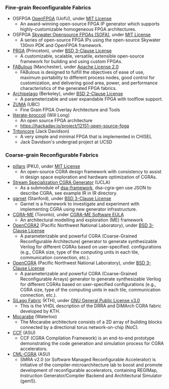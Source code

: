### Fine-grain Reconfigurable Fabrics
+ OSFPGA [OpenFPGA](https://github.com/lnis-uofu/OpenFPGA) (UofU), under [MIT License](https://github.com/lnis-uofu/OpenFPGA/blob/master/LICENSE)
  - An award-winning open-source FPGA IP generator which supports highly-customizable homogeneous FPGA architectures.
+ OSFPGA [Skywater Opensource FPGAs (SOFA)](https://github.com/lnis-uofu/SOFA), under [MIT License](https://github.com/lnis-uofu/SOFA/blob/master/LICENSE)
  - A series of open-source FPGA IPs using the open-source Skywater 130nm PDK and OpenFPGA framework.
+ [PRGA](https://prga.readthedocs.io/en/latest/) (Princeton), under [BSD 3-Clause License](https://github.com/PrincetonUniversity/prga/blob/release/LICENSE)
  - A customizable, scalable, versatile, extensible open-source framework for building and using custom FPGAs.
+ [FABulous](https://github.com/FPGA-Research-Manchester/FABulous) (Manchester), under [Apache License 2.0](https://github.com/FPGA-Research-Manchester/FABulous/blob/master/LICENSE)
  - FABulous is designed to fulfill the objectives of ease of use, maximum portability to different process nodes, good control for customization, and delivering good area, power, and performance characteristics of the generated FPGA fabrics.
+ [Archipelago](https://github.com/haojunliu/OpenFPGA) (Berkeley), under [BSD 2-Clause License](https://github.com/haojunliu/OpenFPGA/blob/master/LICENSE)
  - A parameterizable and user expandable FPGA with toolflow support.
+ [ZUMA](https://github.com/adbrant/zuma-fpga) (UBC)
  - Fine Grain FPGA Overlay Architecture and Tools
+ [literate-broccoli](https://github.com/ueliem/literate-broccoli) (Will Long)
  - An open source FPGA architecture
  - https://hackaday.io/project/12151-open-source-fpga
+ [Tritoncore](https://github.com/JackDavidson/OpenFPGACore-TritonCore) (Jack Davidson)
  - A very simple and minimal FPGA that is implemented in CHISEL
  - Jack Davidson's undergrad project at UCSD

### Coarse-grain Reconfigurable Fabrics
+ [pillars](https://github.com/pku-dasys/pillars) (PKU), under [MIT License](https://github.com/pku-dasys/pillars/blob/master/LICENSE)
  - An open-source CGRA design framework with consistency to assist in design space exploration and hardware optimization of CGRAs.
+ [Stream Specialization CGRA Generator](https://github.com/PolyArch/dsa-cgra-gen) (UCLA)
  - As a submodule of [dsa-framework](https://github.com/PolyArch/dsa-framework), dsa-cgra-gen use JSON to describe CGRA, see example IR in IR directory.
+ [garnet](https://github.com/StanfordAHA/garnet) (Stanford), under [BSD 3-Clause License](https://github.com/StanfordAHA/garnet/blob/master/LICENSE)
  - Garnet is a framework to investigate and experiment with implementing CGRA using new generator infrastructure.
+ [CGRA-ME](http://cgra-me.ece.utoronto.ca/) (Toronto), under [CGRA-ME Software EULA](https://cgra-me.ece.utoronto.ca/license/)
  - An architectural modelling and exploration (ME) framework
+ [OpenCGRA2](https://github.com/tancheng/OpenCGRA2) (Pacific Northwest National Laboratory), under [BSD 3-Clause License](https://github.com/tancheng/OpenCGRA2/blob/master/LICENSE)
  - A parameterizable and powerful CGRA (Coarse-Grained Reconfigurable Architecture) generator to generate synthesizable Verilog for different CGRAs based on user-specified. configurations (e.g., CGRA size, type of the computing units in each tile, communication connection, etc.).
+ [OpenCGRA](https://github.com/pnnl/OpenCGRA) (Pacific Northwest National Laboratory), under [BSD 3-Clause License](https://github.com/pnnl/OpenCGRA/blob/master/LICENSE)
  - A parameterizable and powerful CGRA (Coarse-Grained Reconfigurable Arrays) generator to generate synthesizable Verilog for different CGRAs based on user-specified configurations (e.g., CGRA size, type of the computing units in each tile, communication connection, etc.).
+ [SiLago Fabric](https://github.com/silagokth/fabric) (KTH), under [GNU General Public License v3.0](https://github.com/silagokth/fabric/blob/master/LICENSE.md)
  - This is the VHDL description of the DRRA and DiMArch CGRA fabric developed by KTH.
+ [Mocarabe](https://git.uwaterloo.ca/watcag-public/mocarabe) (Waterloo)
  - The Mocarabe architecture consists of a 2D array of building blocks connected by a directional torus network-on-chip (NoC).
+ [CCF](https://github.com/cmlasu/ccf) (ASU)
  - CCF (CGRA Compilation Framework) is an end-to-end prototype demonstrating the code generation and simulation process for CGRA accelerators. 
+ [CML-CGRA](https://github.com/hoangt/cml-cgra) (ASU)
  - SMRA v2.0 (or Software Managed Reconfigurable Accelerator) is initiative of the compiler-microarchitecture lab to boost and promote development of reconfigurable accelerators, containing REGIMap, Instruction Generator/Compiler Backend and Architectural Simulator (gem5). 
